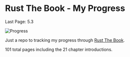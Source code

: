 # Rust The Book - My Progress

Last Page: 5.3

![Progress](https://progress-bar.dev/18/?scale=101&title=progress)

Just a repo to tracking my progress through [Rust The Book](https://doc.rust-lang.org/book/).

101 total pages including the 21 chapter introductions.